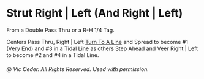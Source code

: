 
# Strut Right | Left (And Right | Left)

From a Double Pass Thru or a R-H 1/4 Tag.

Centers Pass Thru, Right | Left
[Turn To A Line](../c2/turn_to_a_line.md) and Spread
to become #1 (Very End) and #3 in a Tidal Line as others
Step Ahead and Veer Right | Left to become #2 and #4 in a Tidal Line.

###### @ Vic Ceder. All Rights Reserved.  Used with permission.

